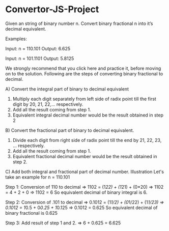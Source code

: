 # Convertor-JS-Project

Given an string of binary number n. Convert binary fractional n into it’s decimal equivalent.

Examples:

Input: n = 110.101
Output: 6.625

Input: n = 101.1101
Output: 5.8125


We strongly recommend that you click here and practice it, before moving on to the solution.
Following are the steps of converting binary fractional to decimal.

A) Convert the integral part of binary to decimal equivalent
1. Multiply each digit separately from left side of radix point till the first digit by 20, 21, 22,… respectively.
2. Add all the result coming from step 1.
3. Equivalent integral decimal number would be the result obtained in step 2

B) Convert the fractional part of binary to decimal equivalent.
1. Divide each digit from right side of radix point till the end by 21, 22, 23, … respectively.
2. Add all the result coming from step 1.
3. Equivalent fractional decimal number would be the result obtained in step 2.


C) Add both integral and fractional part of decimal number.
Illustration
Let's take an example for n = 110.101

Step 1: Conversion of 110 to decimal
=> 1102 = (1*22) + (1*21) + (0*20)
=> 1102 = 4 + 2 + 0
=> 1102 = 6
So equivalent decimal of binary integral is 6.

Step 2: Conversion of .101 to decimal
=> 0.1012 = (1*1/2) + (0*1/22) + (1*1/23)
=> 0.1012 = 1*0.5 + 0*0.25 + 1*0.125
=> 0.1012 = 0.625
So equivalent decimal of binary fractional is 0.625

Step 3: Add result of step 1 and 2.
=> 6 + 0.625 = 6.625
